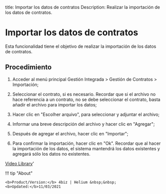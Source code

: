 title: Importar los datos de contratos
Description: Realizar la importación de los datos de contratos.
# Importar los datos de contratos


Esta funcionalidad tiene el objetivo de realizar la importación de los datos de
contratos.

Procedimiento
-----------------

1.  Acceder al menú principal Gestión Integrada \> Gestión de Contratos \>
    Importación;

2.  Seleccionar el contrato, si es necesario. Recordar que si el archivo no hace
    referencia a un contrato, no se debe seleccionar el contrato, basta añadir
    el archivo para importar los datos;

3.  Hacer clic en "Escolher arquivo", para seleccionar y adjuntar el archivo;

4.  Informar una breve descripción del archivo y hacer clic en "Agregar";

5.  Después de agregar el archivo, hacer clic en "Importar";

6.  Para confirmar la importación, hacer clic en "Ok". Recordar que al hacer la
    importación de los datos, el sistema mantendrá los datos existentes y
    agregará sólo los datos no existentes.


<i class='fa fa-youtube-play  fa-2x' style='color:#97ce17;vertical-align: middle;'> </i> [Video Library](https://www.youtube.com/playlist?list=PLB5qK2uzf2ROTLt6Tt7uegzqwpXHX5nA2)'

!!! tip "About"

    <b>Product/Version:</b> 4biz | Helium &nbsp;&nbsp;
    <b>Updated:</b>11/03/2021
